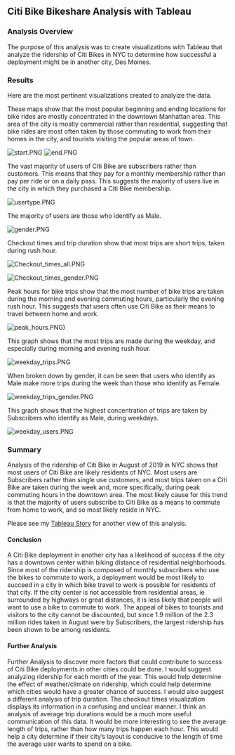 ## Citi Bike Bikeshare Analysis with Tableau

### Analysis Overview
The purpose of this analysis was to create visualizations with Tableau that analyze the ridership of Citi Bikes in NYC to determine how successful a deployment might be in another city, Des Moines.

### Results
Here are the most pertinent visualizations created to analyize the data.

These maps show that the most popular beginning and ending locations for bike rides are mostly concentrated in the downtown Manhattan area.  This area of the city is mostly commercial rather than residential, suggesting that bike rides are most often taken by those commuting to work from their homes in the city, and tourists visiting the popular areas of town.

![start.PNG](https://github.com/Alawler12/Bike_sharing/blob/main/screenshots/start.PNG)
![end.PNG](https://github.com/Alawler12/Bike_sharing/blob/main/screenshots/end.PNG)

The vast majority of users of Citi Bike are subscribers rather than customers. This means that they pay for a monthly membership rather than pay per ride or on a daily pass.  This suggests the majority of users live in the city in which they purchased a Citi Bike membership.

![usertype.PNG](https://github.com/Alawler12/Bike_sharing/blob/main/screenshots/usertype.PNG)

The majority of users are those who identify as Male.

![gender.PNG](https://github.com/Alawler12/Bike_sharing/blob/main/screenshots/gender.PNG)

Checkout times and trip duration show that most trips are short trips, taken during rush hour.

![Checkout_times_all.PNG](https://github.com/Alawler12/Bike_sharing/blob/main/screenshots/Checkout_times_all.PNG)

![Checkout_times_gender.PNG](https://github.com/Alawler12/Bike_sharing/blob/main/screenshots/Checkout_times_gender.PNG)

Peak hours for bike trips show that the most number of bike trips are taken during the morning and evening commuting hours, particularly the evening rush hour.  This suggests that users often use Citi Bike as their means to travel between home and work.

![peak_hours.PNG)](https://github.com/Alawler12/Bike_sharing/blob/main/screenshots/peak_hours.PNG)

This graph shows that the most trips are made during the weekday, and especially during morning and evening rush hour.

![weekday_trips.PNG](https://github.com/Alawler12/Bike_sharing/blob/main/screenshots/weekday_trips.PNG)

When broken down by gender, it can be seen that users who identify as Male make more trips during the week than those who identify as Female.

![weekday_trips_gender.PNG](https://github.com/Alawler12/Bike_sharing/blob/main/screenshots/weekday_trips_gender.PNG)

This graph shows that the highest concentration of trips are taken by Subscribers who identify as Male, during weekdays.

![weekday_users.PNG](https://github.com/Alawler12/Bike_sharing/blob/main/screenshots/weekday_users.PNG)


### Summary
Analysis of the ridership of Citi Bike in August of 2019 in NYC shows that most users of Citi Bike are likely residents of NYC.  Most users are Subscribers rather than single use customers, and most trips taken on a Citi Bike are taken during the week and, more specifically, during peak commuting hours in the downtown area.  The most likely cause for this trend is that the majority of users subscribe to Citi Bike as a means to commute from home to work, and so most likely reside in NYC.

Please see my [Tableau Story](https://public.tableau.com/profile/ashley.lawler#!/vizhome/NYCCitiBikeUserAnalysis-August2019/NYCCitiBike-AugustFigures?publish=yes) for another view of this analysis.

#### Conclusion
A Citi Bike deployment in another city has a likelihood of success if the city has a downtown center within biking distance of residential neighborhoods.  Since most of the ridership is composed of monthly subscribers who use the bikes to commute to work, a deployment would be most likely to succeed in a city in which bike travel to work is possible for residents of that city.  If the city center is not accessible from residential areas, ie surrounded by highways or great distances, it is less likely that people will want to use a bike to commute to work.  The appeal of bikes to tourists and visitors to the city cannot be discounted, but since 1.9 million of the 2.3 million rides taken in August were by Subscribers, the largest ridership has been shown to be among residents.

#### Further Analysis
Further Analysis to discover more factors that could contribute to success of Citi Bike deployments in other cities could be done.  I would suggest analyzing ridership for each month of the year.  This would help determine the effect of weather/climate on ridership, which could help determine which cities would have a greater chance of success.  I would also suggest a different analysis of trip duration. The checkout times visualization displays its information in a confusing and unclear manner.  I think an analysis of average trip durations would be a much more useful communication of this data.  It would be more interesting to see the average length of trips, rather than how many trips happen each hour. This would help a city determine if their city’s layout is conducive to the length of time the average user wants to spend on a bike.
